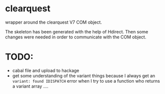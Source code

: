 clearquest
==========

wrapper around the clearquest V7 COM object.

The skeleton has been generated with the help of Hdirect.
Then some changes were needed in order to communicate with
the COM object.

TODO:
=====
* cabal file and upload to hackage
* get some understanding of the variant things because I always get an
  `variant: found IDISPATCH` error when I try to use a function who returns
  a variant array ....


